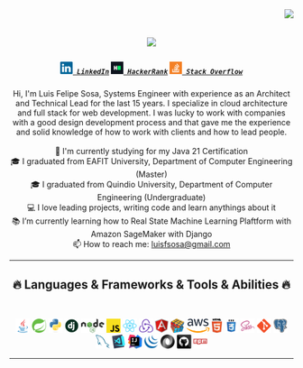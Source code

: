 <img align="right" src="https://visitor-badge.laobi.icu/badge?page_id=luisfsosa.luisfsosa">

<h1 align="center">
  <a href="https://git.io/typing-svg">
    <img src="https://readme-typing-svg.herokuapp.com/?lines=Hello,+There!+👋;This+is+Luis+Felipe+Sosa;Nice+to+meet+you!&center=true&size=30">
  </a>
</h1>

<h5 align="center">
  <code><a href="https://www.linkedin.com/in/luisfsosa/" title="LinkedIn Profile"><img width="22" src="images/linkedin.svg"> LinkedIn</a></code>
  <code><a href="https://www.hackerrank.com/profile/luisfsosa" title="HackerRank Profile"><img width="22" src="images/hackerrank.png"> HackerRank</a></code>
  <code><a href="https://stackoverflow.com/users/23505993/luis-felipe" title="Stack Overflow Profile"><img width="22" src="images/stackoverflow.svg"> Stack Overflow</a></code>
</h5>

<p align="center">
  Hi, I'm Luis Felipe Sosa, Systems Engineer with experience as an Architect and Technical Lead for the last 15 years.
  I specialize in cloud architecture and full stack for web development. I was lucky to work with companies with a good design development process and that gave me the experience and solid knowledge of how to work with clients and how to lead people. 
  <br>
  <br>
  🔬 I'm currently studying for my Java 21 Certification
  <br>
  🎓 I graduated from EAFIT University, Department of Computer Engineering (Master)
  <br>
  🎓 I graduated from Quindio University, Department of Computer Engineering (Undergraduate)
  <br>
  💻 I love leading projects, writing code and learn anythings about it
  <br>
  📚 I’m currently learning how to Real State Machine Learning Plaftform with Amazon SageMaker with Django
  <br>
  📫 How to reach me: <a href="mailto: luisfsosa@gmail.com">luisfsosa@gmail.com</a>
</p>


<hr>
<h2 align="center">🔥 Languages & Frameworks & Tools & Abilities 🔥</h2>
<br>
<p align="center">
  <code><img title="Java" height="25" src="images/java-original.svg"></code>
  <code><img title="Spring" height="25" src="images/springio-icon.svg"></code>
  <code><img title="Python" height="25" src="images/python-original.svg"></code>
  <code><img title="Django" height="25" src="images/django.png"></code>
  <code><img title="Node js" height="25" src="images/Node.js_logo.svg"></code>
  <code><img title="Javascript" height="25" src="images/javascript.svg"></code>
  <code><img title="React" height="25" src="images/react-original.svg"></code>
  <code><img title="Redux" height="25" src="images/redux.svg"></code>
  <code><img title="Angular" height="25" src="images/angular-icon.svg"></code>
  <code><img title="Problem Solving" height="25" src="images/problemSolving.png"></code>
  <code><img title="AWS" height="25" src="images/Amazon_Web_Services_Logo.svg"></code>
  <code><img title="HTML5" height="25" src="images/html5.svg"></code>
  <code><img title="CSS" height="25" src="images/css.svg"></code>
  <code><img title="SASS" height="25" src="images/sass.svg"></code>
  <code><img title="Git" height="25" src="images/git-original.svg"></code>
  <code><img title="PostgreSQL" height="25" src="images/postgresql.svg"></code>
   <code><img title="MySQL" height="25" src="images/mysql.svg"></code>
  <code><img title="Visual Studio Code" height="25" src="images/vscode.png"></code>
  <code><img title="IntelliJ IDEA" height="25" src="images/IntelliJ_IDEA_Icon.svg"></code>
  <code><img title="JQuery" height="25" src="images/jquery-original.svg"></code>
  <code><img title="JSON" height="25" src="images/json.svg"></code>
  <code><img title="GitHub" height="25" src="images/github.svg"></code>
  <code><img title="npm" height="25" src="images/npm.svg"></code>
</p>
<hr>
